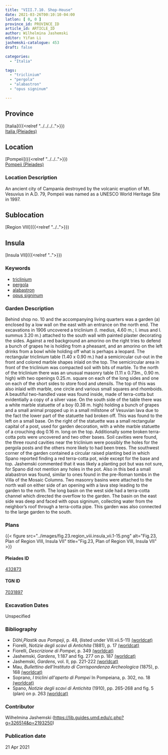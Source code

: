 ```yaml
---
title: "VIII.7.10. Shop-House"
date: 2021-03-26T00:10:10-04:00
latlon: [ 0, 0 ]
province_id: PROVINCE_ID
article_id: ARTICLE_ID
author: Wilhelmina Jashemski
editor: Yifan Li
jashemski-catalogue: 453
draft: false

categories:
  - "Italia"

tags:
  - "triclinium"
  - "pergola"
  - "alabastron"
  - "opus signinum"

---
```


## Province
[Italia]({{<relref "../../../..">}}) \
[Italia (Pleiades)](https://pleiades.stoa.org/places/1052)

## Location
[Pompeii]({{<relref "../../..">}}) \
[Pompeii (Pleiades)](https://pleiades.stoa.org/places/433032)

### Location Description
An ancient city of Campania destroyed by the volcanic eruption of Mt. Vesuvius in A.D. 79, Pompeii was named as a UNESCO World Heritage Site in 1997.

## Sublocation
[Region VIII]({{<relref "../..">}})

## Insula
[Insula VII]({{<relref "..">}})

### Keywords
 - [triclinium](http://vocab.getty.edu/page/aat/300004359)
 - [pergola](http://vocab.getty.edu/page/aat/300006783)
 - [alabastron](http://vocab.getty.edu/page/aat/300198887)
 - [opus signinum](http://vocab.getty.edu/page/aat/300379969)

### Garden Description
Behind shop no. 10 and the accompanying living quarters was a garden (a) enclosed by a low wall on the east with an entrance on the north end. The excavations in 1906 uncovered a triclinium (l. medius, 4.60 m.; l. imus and l. summus 3.20 m.) attached to the south wall with painted plaster decorating the sides. Against a red background an amorino on the right tries to defend a bunch of grapes he is holding from a pheasant, and an amorino on the left drinks from a bowl while holding off what is perhaps a leopard. The rectangular triclinium table (1.40 x 0.90 m.) had a semicircular cut-out in the front and colored marble shapes inlaid on the top. The semicircular area in front of the triclinium was compacted soil with bits of marble. To the north of the triclinium there was an unusual masonry table (1.11 x 0.73m., 0.90 m. high) with two openings 0.25.m. square on each of the long sides and one on each of the short sides to store food and utensils. The top of this was also inlaid with marble, one circle and various small squares and rhomboids. A beautiful two-handled vase was found inside, made of terra-cotta but evidentially a copy of a silver vase. On the south side of the table there was a white marble statuette of a boy (0.38 m. high) holding a bunch of grapes and a small animal propped up in a small millstone of Vesuvian lava due to the fact the lower part of the statuette had broken off. This was found to the left on a small base. On the right of the statuette was a small rectangular capital of a post, used for garden decoration, with a white marble statuette of a crouching dog 0.16 m. long on the top. Additionally some broken terra-cotta pots were uncovered and two other bases. Soil cavities were found, the three round cavities near the triclinium were possibly the holes for the pergola posts and the others more likely to had been trees. The southwest corner of the garden contained a circular raised planting bed in which Spano reported finding a red terra-cotta pot, wide except for the base and top. Jashemski commented that it was likely a planting pot but was not sure, for Spano did not mention any holes in the pot. Also in this bed a small alabastron was found, similar to ones found in the pre-Roman tombs in the Villa of the Mosaic Columns. Two masonry basins were attached to the north wall on either side of an opening with a lava step leading to the garden to the north. The long basin on the west side had a terra-cotta channel which directed the overflow to the garden. The basin on the east side was deep and faced with opus signinum, collecting water from the neighbor’s roof through a terra-cotta pipe. This garden was also connected to the large garden to the south.

### Plans
{{< figure src="../images/fig.23.region_viii.insula_vii.1-15.png" alt="Fig.23, Plan of Region VIII, Insula VII" title="Fig.23, Plan of Region VIII, Insula VII" >}}


#### Pleiades ID
[432873](https://pleiades.stoa.org/places/538911200)

#### TGN ID
[7031897](http://vocab.getty.edu/page/tgn/2053030)

###  Excavation Dates
Unspecified

### Bibliography
* Döhl,*Plastik aus Pompeji*, p. 48, (listed under VIII.vii.5-11) [(worldcat)](http://www.worldcat.org/oclc/52662796)
* Fiorelli, *Notizie degli scavi di Antichita* (1881), p. 17 [(worldcat)](http://www.worldcat.org/oclc/638883283)
* Fiorelli, *Descrizione di Pompei*, p. 349 [(worldcat)](http://www.worldcat.org/oclc/1198324804)
* Jashemski, *Gardens*, 1:187 and fig. 277 on p. 187 [(worldcat)](http://www.worldcat.org/oclc/1047945215)
* Jashemski, *Gardens*, vol. II, pp. 221-222 [(worldcat)](http://www.worldcat.org/oclc/1113367431)
* Mau, *Bullettino dell'Instituto di Corrispondenza Archeologica* (1875), p. 168 [(worldcat)](http://www.worldcat.org/oclc/823239162)
* Soprano, *I triclini all'aperto di Pompei* In Pompeiana, p. 302, no. 18 [(worldcat)](http://www.worldcat.org/oclc/78719058)
* Spano, *Notizie degli scavi di Antichita* (1910), pp. 265-268 and fig. 5 (plan) on p. 263 [(worldcat)](http://www.worldcat.org/oclc/638883283)


### Contributor
Wilhelmina Jashemski (https://lib.guides.umd.edu/c.php?g=326514&p=2193250)

### Publication date

21 Apr 2021
